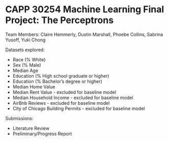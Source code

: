 # CAPP 30254 Machine Learning Final Project: The Perceptrons
Team Members: Claire Hemmerly, Dustin Marshall, Phoebe Collins, Sabrina Yusoff, Yuki Chong

Datasets explored:
- Race (% White)
- Sex (% Male)
- Median Age
- Education (% High school graduate or higher)
- Education (% Bachelor’s degree or higher)
- Median Home Value
- Median Rent Value - excluded for baseline model
- Median Household Income - excluded for baseline model
- AirBnb Reviews - excluded for baseline model
- City of Chicago Building Permits - excluded for baseline model

Submissions:
- Literature Review
- Preliminary/Progress Report
